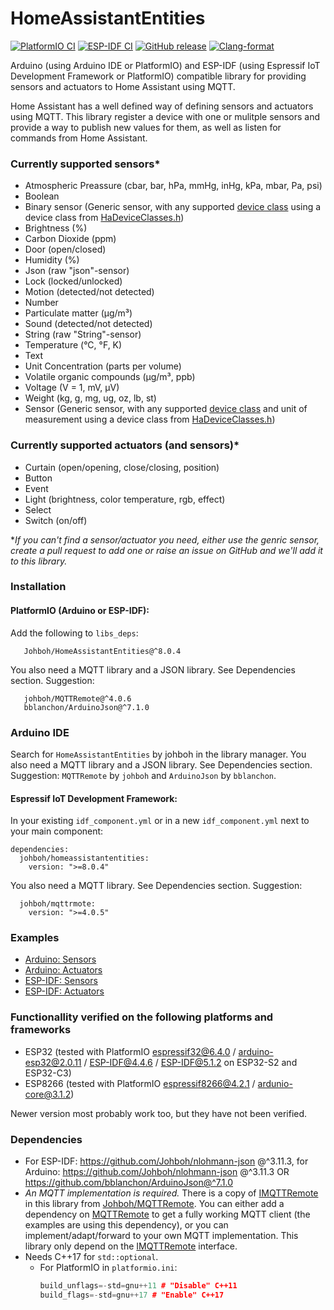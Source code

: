 # HomeAssistantEntities
[![PlatformIO CI](https://github.com/Johboh/HomeAssistantEntities/actions/workflows/platformio.yaml/badge.svg)](https://registry.platformio.org/libraries/johboh/HomeAssistantEntities)
[![ESP-IDF CI](https://github.com/Johboh/HomeAssistantEntities/actions/workflows/espidf.yaml/badge.svg)](https://components.espressif.com/components/johboh/homeassistantentities)
[![GitHub release](https://img.shields.io/github/release/Johboh/HomeAssistantEntities.svg)](https://github.com/Johboh/HomeAssistantEntities/releases)
[![Clang-format](https://github.com/Johboh/HomeAssistantEntities/actions/workflows/clang-format.yaml/badge.svg)](https://github.com/Johboh/HomeAssistantEntities)

Arduino (using Arduino IDE or PlatformIO) and ESP-IDF (using Espressif IoT Development Framework or PlatformIO) compatible library for providing sensors and actuators to Home Assistant using MQTT.

Home Assistant has a well defined way of defining sensors and actuators using MQTT. This library register a device with one or mulitple sensors and provide a way to publish new values for them, as well as listen for commands from Home Assistant.

### Currently supported sensors*
- Atmospheric Preassure (cbar, bar, hPa, mmHg, inHg, kPa, mbar, Pa, psi)
- Boolean
- Binary sensor (Generic sensor, with any supported [device class](https://www.home-assistant.io/integrations/binary_sensor/#device-class) using a device class from [HaDeviceClasses.h](./src/entities/HaDeviceClasses.h))
- Brightness (%)
- Carbon Dioxide (ppm)
- Door (open/closed)
- Humidity (%)
- Json (raw "json"-sensor)
- Lock (locked/unlocked)
- Motion (detected/not detected)
- Number
- Particulate matter (μg/m³)
- Sound (detected/not detected)
- String (raw "String"-sensor)
- Temperature (°C, °F, K)
- Text
- Unit Concentration (parts per volume)
- Volatile organic compounds (µg/m³, ppb)
- Voltage (V = 1, mV, µV)
- Weight (kg, g, mg, ug, oz, lb, st)
- Sensor (Generic sensor, with any supported [device class](https://www.home-assistant.io/integrations/sensor/#device-class) and unit of measurement using a device class from [HaDeviceClasses.h](./src/entities/HaDeviceClasses.h))

### Currently supported actuators (and sensors)*
- Curtain (open/opening, close/closing, position)
- Button
- Event
- Light (brightness, color temperature, rgb, effect)
- Select
- Switch (on/off)

*_If you can't find a sensor/actuator you need, either use the genric sensor, create a pull request to add one or raise an issue on GitHub and we'll add it to this library._

### Installation
#### PlatformIO (Arduino or ESP-IDF):
Add the following to `libs_deps`:
```
   Johboh/HomeAssistantEntities@^8.0.4
```
You also need a MQTT library and a JSON library. See Dependencies section. Suggestion:
```
   johboh/MQTTRemote@^4.0.6
   bblanchon/ArduinoJson@^7.1.0
```

### Arduino IDE
Search for `HomeAssistantEntities` by johboh in the library manager. You also need a MQTT library and a JSON library. See Dependencies section. Suggestion: `MQTTRemote` by `johboh` and `ArduinoJson` by `bblanchon`.

#### Espressif IoT Development Framework:
In your existing `idf_component.yml` or in a new `idf_component.yml` next to your main component:
```
dependencies:
  johboh/homeassistantentities:
    version: ">=8.0.4"
```

You also need a MQTT library. See Dependencies section. Suggestion:
```
  johboh/mqttrmote:
    version: ">=4.0.5"
```

### Examples
- [Arduino: Sensors](examples/arduino/sensors/Sensors.ino)
- [Arduino: Actuators](examples/arduino/actuators/Actuators.ino)
- [ESP-IDF: Sensors](examples/espidf/sensors/main/main.cpp)
- [ESP-IDF: Actuators](examples/espidf/actuators/main/main.cpp)

### Functionallity verified on the following platforms and frameworks
- ESP32 (tested with PlatformIO [espressif32@6.4.0](https://github.com/platformio/platform-espressif32) / [arduino-esp32@2.0.11](https://github.com/espressif/arduino-esp32) / [ESP-IDF@4.4.6](https://github.com/espressif/esp-idf) / [ESP-IDF@5.1.2](https://github.com/espressif/esp-idf) on ESP32-S2 and ESP32-C3)
- ESP8266 (tested with PlatformIO [espressif8266@4.2.1](https://github.com/platformio/platform-espressif8266) / [ardunio-core@3.1.2](https://github.com/esp8266/Arduino))

Newer version most probably work too, but they have not been verified.

### Dependencies
- For ESP-IDF: https://github.com/Johboh/nlohmann-json @^3.11.3, for Arduino: https://github.com/Johboh/nlohmann-json @^3.11.3 OR https://github.com/bblanchon/ArduinoJson@^7.1.0
- *An MQTT implementation is required.* There is a copy of [IMQTTRemote](https://github.com/Johboh/MQTTRemote/blob/main/includes/IMQTTRemote.h) in this library from [Johboh/MQTTRemote](https://github.com/Johboh/MQTTRemote). You can either add a dependency on [MQTTRemote](https://github.com/Johboh/MQTTRemote) to get a fully working MQTT client (the examples are using this dependency), or you can implement/adapt/forward to your own MQTT implementation. This library only depend on the [IMQTTRemote](https://github.com/Johboh/MQTTRemote/blob/main/includes/IMQTTRemote.h) interface.
- Needs C++17 for `std::optional`.
  - For PlatformIO in `platformio.ini`:
    ```C++
    build_unflags=-std=gnu++11 # "Disable" C++11
    build_flags=-std=gnu++17 # "Enable" C++17
    ```
